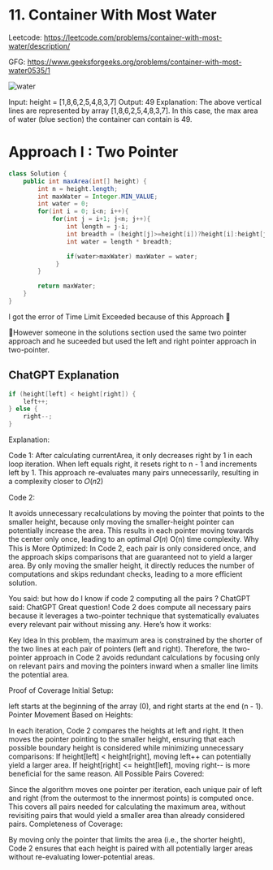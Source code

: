 # 11. Container With Most Water

Leetcode: https://leetcode.com/problems/container-with-most-water/description/

GFG: https://www.geeksforgeeks.org/problems/container-with-most-water0535/1

![water](https://s3-lc-upload.s3.amazonaws.com/uploads/2018/07/17/question_11.jpg)

Input: height = [1,8,6,2,5,4,8,3,7]
Output: 49
Explanation: The above vertical lines are represented by array [1,8,6,2,5,4,8,3,7]. In this case, the max area of water (blue section) the container can contain is 49.

# Approach I : Two Pointer

```java
class Solution {
    public int maxArea(int[] height) {
        int n = height.length;
        int maxWater = Integer.MIN_VALUE;
        int water = 0;
        for(int i = 0; i<n; i++){
            for(int j = i+1; j<n; j++){
                int length = j-i;
                int breadth = (height[j]>=height[i])?height[i]:height[j];
                int water = length * breadth;

                if(water>maxWater) maxWater = water;
             }
        }

        return maxWater;
    }
}

```

I got the error of Time Limit Exceeded because of this Approach 🥲

🥹However someone in the solutions section used the same two pointer approach and he suceeded but used the left and right pointer approach in two-pointer.


## ChatGPT Explanation
```java
if (height[left] < height[right]) {
    left++;
} else {
    right--;
}
```
Explanation: 

Code 1:
After calculating currentArea, it only decreases right by 1 in each loop iteration.
When left equals right, it resets right to n - 1 and increments left by 1. This approach re-evaluates many pairs unnecessarily, resulting in a complexity closer to 𝑂(𝑛2)

Code 2:

It avoids unnecessary recalculations by moving the pointer that points to the smaller height, because only moving the smaller-height pointer can potentially increase the area.
This results in each pointer moving towards the center only once, leading to an optimal 
𝑂(𝑛)
O(n) time complexity.
Why This is More Optimized:
In Code 2, each pair is only considered once, and the approach skips comparisons that are guaranteed not to yield a larger area. By only moving the smaller height, it directly reduces the number of computations and skips redundant checks, leading to a more efficient solution.






You said:
     but how do I know if code 2 computing all the pairs ? 
ChatGPT said:
ChatGPT
Great question! Code 2 does compute all necessary pairs because it leverages a two-pointer technique that systematically evaluates every relevant pair without missing any. Here’s how it works:

Key Idea
In this problem, the maximum area is constrained by the shorter of the two lines at each pair of pointers (left and right). Therefore, the two-pointer approach in Code 2 avoids redundant calculations by focusing only on relevant pairs and moving the pointers inward when a smaller line limits the potential area.

Proof of Coverage
Initial Setup:

left starts at the beginning of the array (0), and right starts at the end (n - 1).
Pointer Movement Based on Heights:

In each iteration, Code 2 compares the heights at left and right.
It then moves the pointer pointing to the smaller height, ensuring that each possible boundary height is considered while minimizing unnecessary comparisons:
If height[left] < height[right], moving left++ can potentially yield a larger area.
If height[right] <= height[left], moving right-- is more beneficial for the same reason.
All Possible Pairs Covered:

Since the algorithm moves one pointer per iteration, each unique pair of left and right (from the outermost to the innermost points) is computed once.
This covers all pairs needed for calculating the maximum area, without revisiting pairs that would yield a smaller area than already considered pairs.
Completeness of Coverage:

By moving only the pointer that limits the area (i.e., the shorter height), Code 2 ensures that each height is paired with all potentially larger areas without re-evaluating lower-potential areas.
